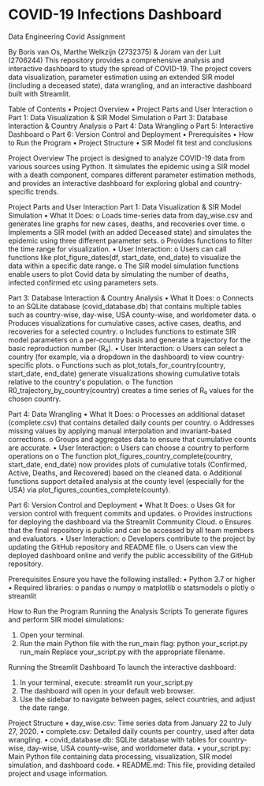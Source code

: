 # COVID-19 Infections Dashboard
Data Engineering Covid Assignment


By Boris van Os, Marthe Welkzijn (2732375) & Joram van der Luit (2706244)
This repository provides a comprehensive analysis and interactive dashboard to study the spread of COVID-19. The project covers data visualization, parameter estimation using an extended SIR model (including a deceased state), data wrangling, and an interactive dashboard built with Streamlit.


Table of Contents
•	Project Overview
•	Project Parts and User Interaction 
  o	Part 1: Data Visualization & SIR Model Simulation
  o	Part 3: Database Interaction & Country Analysis
  o	Part 4: Data Wrangling
  o	Part 5: Interactive Dashboard
  o	Part 6: Version Control and Deployment
•	Prerequisites
•	How to Run the Program
•	Project Structure
•	SIR Model fit test and conclusions


Project Overview
The project is designed to analyze COVID-19 data from various sources using Python. It simulates the epidemic using a SIR model with a death component, compares different parameter estimation methods, and provides an interactive dashboard for exploring global and country-specific trends.


Project Parts and User Interaction
Part 1: Data Visualization & SIR Model Simulation
•	What It Does:
  o	Loads time-series data from day_wise.csv and generates line graphs for new cases, deaths, and recoveries over time.
  o	Implements a SIR model (with an added Deceased state) and simulates the epidemic using three different parameter sets.
  o	Provides functions to filter the time range for visualization.
•	User Interaction:
  o	Users can call functions like plot_figure_dates(df, start_date, end_date) to visualize the data within a specific date       range.
  o	The SIR model simulation functions enable users to plot Covid data by simulating the number of deaths, infected             confirmed etc using parameters sets.


Part 3: Database Interaction & Country Analysis
•	What It Does:
  o	Connects to an SQLite database (covid_database.db) that contains multiple tables such as country-wise, day-wise, USA         county-wise, and worldometer data.
  o	Produces visualizations for cumulative cases, active cases, deaths, and recoveries for a selected country.
  o	Includes functions to estimate SIR model parameters on a per-country basis and generate a trajectory for the basic           reproduction number (R₀).
•	User Interaction:
  o	Users can select a country (for example, via a dropdown in the dashboard) to view country-specific plots.
  o	Functions such as plot_totals_for_country(country, start_date, end_date) generate visualizations showing cumulative         totals relative to the country's population.
  o	The function R0_trajectory_by_country(country) creates a time series of R₀ values for the chosen country.



Part 4: Data Wrangling
•⁠  ⁠What It Does:
  o	Processes an additional dataset (complete.csv) that contains detailed daily counts per country.
  o	Addresses missing values by applying manual interpolation and invariant-based corrections.
  o	Groups and aggregates data to ensure that cumulative counts are accurate.
•⁠  ⁠User Interaction:
  o	Users can choose a country to perform operations on
  o	The function plot_figures_country_complete(country, start_date, end_date) now provides plots of cumulative totals           (Confirmed, Active, Deaths, and Recovered) based on the cleaned data.
  o	Additional functions support detailed analysis at the county level (especially for the USA) via                               plot_figures_counties_complete(county).


Part 6: Version Control and Deployment
•	What It Does:
  o	Uses Git for version control with frequent commits and updates.
  o	Provides instructions for deploying the dashboard via the Streamlit Community Cloud.
  o	Ensures that the final repository is public and can be accessed by all team members and evaluators.
•	User Interaction:
  o	Developers contribute to the project by updating the GitHub repository and README file.
  o	Users can view the deployed dashboard online and verify the public accessibility of the GitHub repository.
  
Prerequisites
Ensure you have the following installed:
•	Python 3.7 or higher
•	Required libraries: 
  o	pandas
  o	numpy
  o	matplotlib
  o	statsmodels
  o	plotly
  o	streamlit

How to Run the Program
Running the Analysis Scripts
To generate figures and perform SIR model simulations:
1.	Open your terminal.
2.	Run the main Python file with the run_main flag: 
python your_script.py run_main
Replace your_script.py with the appropriate filename.

Running the Streamlit Dashboard
To launch the interactive dashboard:
1.	In your terminal, execute: 
    streamlit run your_script.py
2.	The dashboard will open in your default web browser.
3.	Use the sidebar to navigate between pages, select countries, and adjust the date range.
   
Project Structure
•	day_wise.csv: Time series data from January 22 to July 27, 2020.
•	complete.csv: Detailed daily counts per country, used after data wrangling.
•	covid_database.db: SQLite database with tables for country-wise, day-wise, USA county-wise, and worldometer data.
•	your_script.py: Main Python file containing data processing, visualization, SIR model simulation, and dashboard code.
•	README.md: This file, providing detailed project and usage information.





